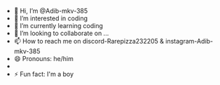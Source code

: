 - 👋 Hi, I’m @Adib-mkv-385
- 👀 I’m interested in coding
- 🌱 I’m currently learning coding
- 💞️ I’m looking to collaborate on ...
- 📫 How to reach me on discord-Rarepizza232205 & instagram-Adib-mkv-385
- 😄 Pronouns: he/him
- 
- ⚡ Fun fact: I'm a boy

<!---
Adib-mkv-385/Adib-mkv-385 is a ✨ special ✨ repository because its `README.md` (this file) appears on your GitHub profile.
You can click the Preview link to take a look at your changes.
--->
